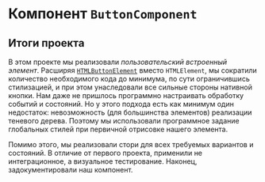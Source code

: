 # Компонент `ButtonComponent`

## Итоги проекта

В этом проекте мы реализовали *пользовательский встроенный элемент*. Расширяя [`HTMLButtonElement`](https://developer.mozilla.org/en-US/docs/Web/API/HTMLButtonElement) вместо `HTMLElement`, мы сократили количество необходимого кода до минимума, по сути ограничившись стилизацией, и при этом унаследовали все сильные стороны нативной кнопки. Нам даже не пришлось программно настраивать обработку событий и состояний. Но у этого подхода есть как минимум один недостаток: невозможность (для большинства элементов) реализации теневого дерева. Поэтому мы использовали программное задание глобальных стилей при первичной отрисовке нашего элемента.

Помимо этого, мы реализовали стори для всех требуемых вариантов и состояний. В отличие от первого проекта, применили не интеграционное, а визуальное тестирование. Наконец, задокументировали наш компонент.
